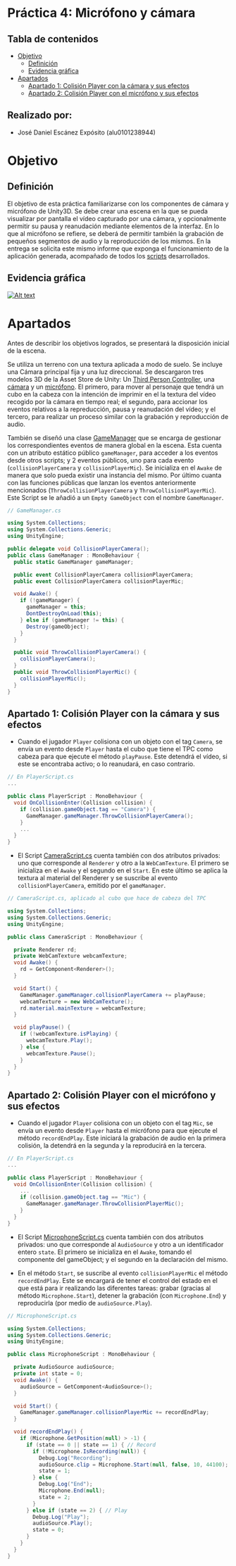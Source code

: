 # Práctica 4: Micrófono y cámara <!-- omit in toc -->

## Tabla de contenidos <!-- omit in toc -->
- [Objetivo](#objetivo)
  - [Definición](#definición)
  - [Evidencia gráfica](#evidencia-gráfica)
- [Apartados](#apartados)
  - [Apartado 1: Colisión Player con la cámara y sus efectos](#apartado-1-colisión-player-con-la-cámara-y-sus-efectos)
  - [Apartado 2: Colisión Player con el micrófono y sus efectos](#apartado-2-colisión-player-con-el-micrófono-y-sus-efectos)

## Realizado por: <!-- omit in toc -->

- José Daniel Escánez Expósito (alu0101238944)

# Objetivo

## Definición

El objetivo de esta práctica familiarizarse con los componentes de cámara y micrófono de Unity3D. Se debe crear una escena en la que se pueda visualizar por pantalla el vídeo capturado por una cámara, y opcionalmente permitir su pausa y reanudación mediante elementos de la interfaz. En lo que al micrófono se refiere, se deberá de permitir también la grabación de pequeños segmentos de audio y la reproducción de los mismos. En la entrega se solicita este mismo informe que exponga el funcionamiento de la aplicación generada, acompañado de todos los [scripts](./scripts) desarrollados.

## Evidencia gráfica

[![Alt text](https://img.youtube.com/vi/_-xzEbgMZWM/0.jpg)](https://www.youtube.com/watch?v=_-xzEbgMZWM)

# Apartados

Antes de describir los objetivos logrados, se presentará la disposición inicial de la escena.

Se utiliza un terreno con una textura aplicada a modo de suelo. Se incluye una Cámara principal fija y una luz direccional. Se descargaron tres modelos 3D de la Asset Store de Unity: Un [Third Person Controller](https://assetstore.unity.com/packages/tools/game-toolkits/third-person-controller-basic-locomotion-free-82048), una [cámara](https://assetstore.unity.com/packages/3d/props/electronics/camera-hq-128822) y un [micrófono](https://assetstore.unity.com/packages/3d/props/tools/microphone-mic-dj-pbr-123201). El primero, para mover al personaje que tendrá un cubo en la cabeza con la intención de imprimir en el la textura del vídeo recogido por la cámara en tiempo real; el segundo, para accionar los eventos relativos a la repreducción, pausa y reanudación del vídeo; y el tercero, para realizar un proceso similar con la grabación y reproducción de audio.

También se diseñó una clase [GameManager](./scripts/GameManager.cs) que se encarga de gestionar los correspondientes eventos de manera global en la escena. Esta cuenta con un atributo estático público `gameManager`, para acceder a los eventos desde otros scripts; y 2 eventos públicos, uno para cada evento (`collisionPlayerCamera` y `collisionPlayerMic`). Se inicializa en el `Awake` de manera que solo pueda existir una instancia del mismo. Por último cuanta con las funciones públicas que lanzan los eventos anteriormente mencionados (`ThrowCollisionPlayerCamera` y `ThrowCollisionPlayerMic`). Este Script se le añadió a un `Empty GameObject` con el nombre `GameManager`.

```cs
// GameManager.cs

using System.Collections;
using System.Collections.Generic;
using UnityEngine;

public delegate void CollisionPlayerCamera();
public class GameManager : MonoBehaviour {
  public static GameManager gameManager;

  public event CollisionPlayerCamera collisionPlayerCamera;
  public event CollisionPlayerCamera collisionPlayerMic;

  void Awake() {
    if (!gameManager) {
      gameManager = this;
      DontDestroyOnLoad(this);
    } else if (gameManager != this) {
      Destroy(gameObject);
    }
  }

  public void ThrowCollisionPlayerCamera() {
    collisionPlayerCamera();
  }
  public void ThrowCollisionPlayerMic() {
    collisionPlayerMic();
  }
}

```

## Apartado 1: Colisión Player con la cámara y sus efectos

- Cuando el jugador `Player` colisiona con un objeto con el tag `Camera`, se envía un evento desde `Player` hasta el cubo que tiene el TPC como cabeza para que ejecute el método `playPause`. Este detendrá el vídeo, si este se encontraba activo; o lo reanudará, en caso contrario.

```cs
// En PlayerScript.cs
...

public class PlayerScript : MonoBehaviour {
  void OnCollisionEnter(Collision collision) {
    if (collision.gameObject.tag == "Camera") {
      GameManager.gameManager.ThrowCollisionPlayerCamera();
    }
    ...
  }
}
```

- El Script [CameraScript.cs](./scripts/CameraScript.cs) cuenta también con dos atributos privados: uno que corresponde al `Renderer` y otro a la `WebCamTexture`. El primero se inicializa en el `Awake` y el segundo en el `Start`. En este último se aplica la textura al material del Renderer y se suscribe al evento `collisionPlayerCamera`, emitido por el `gameManager`.

```cs
// CameraScript.cs, aplicado al cubo que hace de cabeza del TPC

using System.Collections;
using System.Collections.Generic;
using UnityEngine;

public class CameraScript : MonoBehaviour {

  private Renderer rd;
  private WebCamTexture webcamTexture;
  void Awake() {
    rd = GetComponent<Renderer>();
  }

  void Start() { 
    GameManager.gameManager.collisionPlayerCamera += playPause;
    webcamTexture = new WebCamTexture();
    rd.material.mainTexture = webcamTexture;
  }

  void playPause() {
    if (!webcamTexture.isPlaying) {
      webcamTexture.Play();
    } else {
      webcamTexture.Pause();
    }
  }
}
```

## Apartado 2: Colisión Player con el micrófono y sus efectos

- Cuando el jugador `Player` colisiona con un objeto con el tag `Mic`, se envía un evento desde `Player` hasta el micrófono para que ejecute el método `recordEndPlay`. Este iniciará la grabación de audio en la primera colisión, la detendrá en la segunda y la reproducirá en la tercera.

```cs
// En PlayerScript.cs
...

public class PlayerScript : MonoBehaviour {
  void OnCollisionEnter(Collision collision) {
    ...
    if (collision.gameObject.tag == "Mic") {
      GameManager.gameManager.ThrowCollisionPlayerMic();
    }
  }
}
```

- El Script [MicrophoneScript.cs](./scripts/MicrophoneScript.cs) cuenta también con dos atributos privados: uno que corresponde al `AudioSource` y otro a un identificador entero `state`. El primero se inicializa en el `Awake`, tomando el componente del gameObject; y el segundo en la declaración del mismo.

- En el método `Start`, se suscribe al evento `collisionPlayerMic` el método `recordEndPlay`. Este se encargará de tener el control del estado en el que está para ir realizando las diferentes tareas: grabar (gracias al método `Microphone.Start`), detener la grabación (con `Microphone.End`) y reproducirla (por medio de `audioSource.Play`).

```cs
// MicrophoneScript.cs

using System.Collections;
using System.Collections.Generic;
using UnityEngine;

public class MicrophoneScript : MonoBehaviour {

  private AudioSource audioSource;
  private int state = 0;
  void Awake() {
    audioSource = GetComponent<AudioSource>();
  }

  void Start() {
    GameManager.gameManager.collisionPlayerMic += recordEndPlay;
  }

  void recordEndPlay() {
    if (Microphone.GetPosition(null) > -1) {
      if (state == 0 || state == 1) { // Record
        if (!Microphone.IsRecording(null)) {
          Debug.Log("Recording");
          audioSource.clip = Microphone.Start(null, false, 10, 44100);
          state = 1;
        } else {
          Debug.Log("End");
          Microphone.End(null);
          state = 2;
        }
      } else if (state == 2) { // Play
        Debug.Log("Play");
        audioSource.Play();
        state = 0;
      }
    }
  }
}

```

